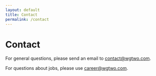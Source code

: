 ```yaml
---
layout: default
title: Contact
permalink: /contact
---
```


# Contact

For general questions, please send an email to <a href="mailto:contact@wgtwo.com">contact@wgtwo.com</a>. 

For questions about jobs, please use <a href="mailto:career@wgtwo.com">career@wgtwo.com</a>.